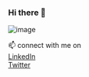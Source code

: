 ### Hi there 👋

![image](https://user-images.githubusercontent.com/64108920/152604073-363150f7-715e-45fa-baad-a961a49884c5.png)

📫 connect with me on  
[LinkedIn](https://www.linkedin.com/in/pritanshusharma/)  
[Twitter](https://twitter.com/Pritanshusharma)

<!--
**pritanshusharma-AB/pritanshusharma-AB** is a ✨ _special_ ✨ repository because its `README.md` (this file) appears on your GitHub profile.


Here are some ideas to get you started:

- 🔭 I’m currently working on ...
- 🌱 I’m currently learning ...
- 👯 I’m looking to collaborate on ...
- 🤔 I’m looking for help with ...
- 💬 Ask me about ...
- 📫 How to reach me: ...
- 😄 Pronouns: ...
- ⚡ Fun fact: ...
-->

